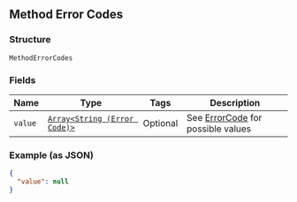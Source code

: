 ## Method Error Codes

### Structure

`MethodErrorCodes`

### Fields

| Name | Type | Tags | Description |
|  --- | --- | --- | --- |
| `value` | [`Array<String (Error Code)>`](/doc/models/error-code.md) | Optional | See [ErrorCode](#type-errorcode) for possible values |

### Example (as JSON)

```json
{
  "value": null
}
```

